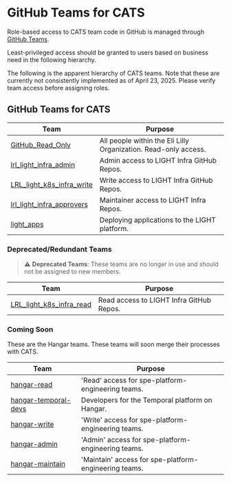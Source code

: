 # **GitHub Teams for CATS**

Role-based access to CATS team code in GitHub is managed through [GitHub Teams](https://github.com/orgs/EliLillyCo/teams).

Least-privileged access should be granted to users based on business need in the following hierarchy.

The following is the apparent hierarchy of CATS teams. Note that these are currently not consistently implemented as of April 23, 2025. Please verify team access before assigning roles.

## GitHub Teams for CATS

| Team | Purpose |
| --- | --- |
| [GitHub_Read_Only](https://github.com/orgs/EliLillyCo/teams/github_read_only) | All people within the Eli Lilly Organization. Read-only access. |
| [lrl_light_infra_admin](https://github.com/orgs/EliLillyCo/teams/lrl_light_infra_admin) | Admin access to LIGHT Infra GitHub Repos. |
| [LRL_light_k8s_infra_write](https://github.com/orgs/EliLillyCo/teams/lrl_light_k8s_infra_write) | Write access to LIGHT Infra GitHub Repos. |
| [lrl_light_infra_approvers](https://github.com/orgs/EliLillyCo/teams/lrl_light_infra_approvers) | Maintainer access to LIGHT Infra Repos. |
| [light_apps](https://github.com/orgs/EliLillyCo/teams/light_apps) | Deploying applications to the LIGHT platform. |

### Deprecated/Redundant Teams

> ⚠️ **Deprecated Teams**: These teams are no longer in use and should not be assigned to new members.

| Team | Purpose |
| --- | --- |
| [LRL_light_k8s_infra_read](https://github.com/orgs/EliLillyCo/teams/lrl_light_k8s_infra_read) | Read access to LIGHT Infra GitHub Repos. |

### Coming Soon

These are the Hangar teams. These teams will soon merge their processes with CATS.

| Team | Purpose |
| --- | --- |
| [hangar-read](https://github.com/orgs/EliLillyCo/teams/hangar-read) | 'Read' access for spe-platform-engineering teams. |
| [hangar-temporal-devs](https://github.com/orgs/EliLillyCo/teams/hangar-temporal-devs) | Developers for the Temporal platform on Hangar. |
| [hangar-write](https://github.com/orgs/EliLillyCo/teams/hangar-write) | 'Write' access for spe-platform-engineering teams. |
| [hangar-admin](https://github.com/orgs/EliLillyCo/teams/hangar-admin) | 'Admin' access for spe-platform-engineering teams. |
| [hangar-maintain](https://github.com/orgs/EliLillyCo/teams/hangar-maintain) | 'Maintain' access for spe-platform-engineering teams. |
